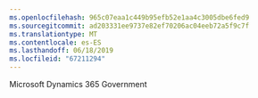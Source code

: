 ```yaml
---
ms.openlocfilehash: 965c07eaa1c449b95efb52e1aa4c3005dbe6fed9
ms.sourcegitcommit: ad203331ee9737e82ef70206ac04eeb72a5f9c7f
ms.translationtype: MT
ms.contentlocale: es-ES
ms.lasthandoff: 06/18/2019
ms.locfileid: "67211294"
---
```

Microsoft Dynamics 365 Government